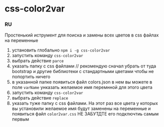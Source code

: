 # css-color2var

### RU
Простенький иструмент для поиска и замены всех цветов в сss файлах на переменные

1) установить глобально `npm i -g css-color2var`
2) запустить команду `css-color2var`
3) выбрать действие `parce`
4) указать папку с сss файлами // рекомендую сначал убрать от туда bootstrap и другие библиотеки с стандартными цветами чтобы не попортить ничего
5) в указанной папке появиться файл colors.json в нем вы можете в поле `varName` унказать желаемое имя перемнной для этого цвета
6) запустить команду `css-color2var`
7) выбрать действие `replace`
8) указать туже папку с сss файлами. На этот раз все цвета у которых вы установили желаемое имя будут заменены на переменные и появиться файл `color2var.css` НЕ ЗАБУТДТЕ его подключтиь самым первым 
